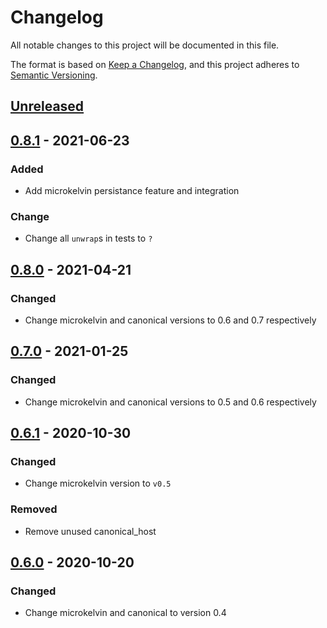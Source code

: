 # Changelog

All notable changes to this project will be documented in this file.

The format is based on [Keep a Changelog](https://keepachangelog.com/en/1.0.0/),
and this project adheres to [Semantic Versioning](https://semver.org/spec/v2.0.0.html).

## [Unreleased]

## [0.8.1] - 2021-06-23

### Added
- Add microkelvin persistance feature and integration

### Change
- Change all `unwrap`s in tests to `?`

## [0.8.0] - 2021-04-21

### Changed
- Change microkelvin and canonical versions to 0.6 and 0.7 respectively

## [0.7.0] - 2021-01-25

### Changed
- Change microkelvin and canonical versions to 0.5 and 0.6 respectively

## [0.6.1] - 2020-10-30

### Changed
- Change microkelvin version to `v0.5`

### Removed
- Remove unused canonical_host

## [0.6.0] - 2020-10-20
### Changed
- Change microkelvin and canonical to version 0.4

[Unreleased]: https://github.com/dusk-network/nstack/compare/v0.8.1...HEAD
[0.8.1]: https://github.com/dusk-network/nstack/compare/v0.8.0...v0.8.1
[0.8.0]: https://github.com/dusk-network/nstack/compare/v0.7.0...v0.8.0
[0.7.0]: https://github.com/dusk-network/nstack/compare/v0.6.1...v0.7.0
[0.6.1]: https://github.com/dusk-network/nstack/compare/v0.6.0...v0.6.1
[0.6.0]: https://github.com/dusk-network/nstack/releases/tag/v0.6.0

